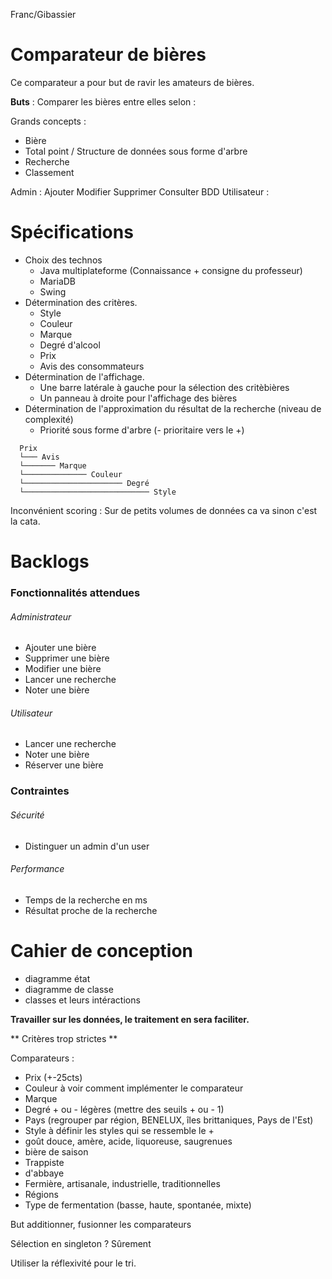 Franc/Gibassier

# Comparateur de bières

Ce comparateur a pour but de ravir les amateurs de bières.

**Buts** :
Comparer les bières entre elles selon :

Grands concepts :
* Bière
* Total point / Structure de données sous forme d'arbre
* Recherche
* Classement

Admin : Ajouter Modifier Supprimer Consulter BDD
Utilisateur :

# Spécifications

  - Choix des technos
    - Java multiplateforme (Connaissance + consigne du professeur)
    - MariaDB
    - Swing
  - Détermination des critères.
    - Style
    - Couleur
    - Marque
    - Degré d'alcool
    - Prix
    - Avis des consommateurs
  - Détermination de l'affichage.
    - Une barre latérale à gauche pour la sélection des critèbières
    - Un panneau à droite pour l'affichage des bières
  - Détermination de l'approximation du résultat de la recherche (niveau de complexité)
    - Priorité sous forme d'arbre (- prioritaire vers le +)

  ```
    Prix
    └─── Avis
    └─────── Marque
    └────────────── Couleur
    └────────────────────── Degré
    └──────────────────────────── Style

   ```


  Inconvénient scoring : Sur de petits volumes de données ca va sinon c'est la cata.

# Backlogs

### Fonctionnalités attendues

###### Administrateur
  - Ajouter une bière
  - Supprimer une bière
  - Modifier une bière
  - Lancer une recherche
  - Noter une bière

###### Utilisateur
  - Lancer une recherche
  - Noter une bière
  - Réserver une bière

### Contraintes

###### Sécurité
  - Distinguer un admin d'un user

###### Performance
  - Temps de la recherche en ms
  - Résultat proche de la recherche

# Cahier de conception
  - diagramme état
  - diagramme de classe
  - classes et leurs intéractions


**Travailler sur les données, le traitement en sera faciliter.**

** Critères trop strictes **

Comparateurs :
- Prix (+-25cts)
- Couleur à voir comment implémenter le comparateur
- Marque
- Degré + ou - légères (mettre des seuils + ou - 1)
- Pays (regrouper par région, BENELUX, îles brittaniques, Pays de l'Est)
- Style à définir les styles qui se ressemble le +
- goût douce, amère, acide, liquoreuse, saugrenues
- bière de saison
- Trappiste
- d'abbaye
- Fermière, artisanale, industrielle, traditionnelles
- Régions
- Type de fermentation (basse, haute, spontanée, mixte)

But additionner, fusionner les comparateurs

Sélection en singleton ? Sûrement

Utiliser la réflexivité pour le tri.
